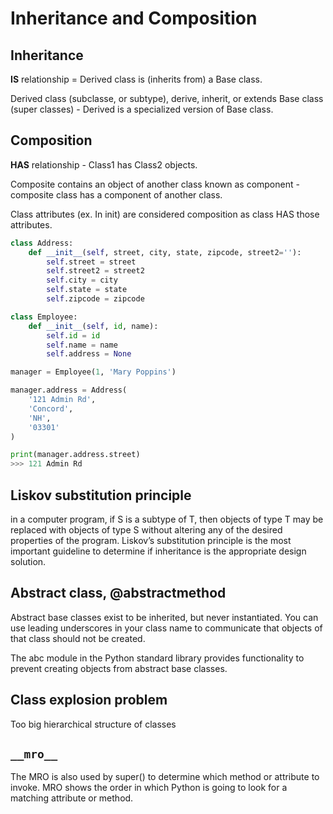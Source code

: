 # Inheritance and Composition

## Inheritance
**IS** relationship = Derived class is (inherits from) a Base class.

Derived  class (subclasse, or subtype), derive, inherit, or extends Base  class (super classes) - Derived is a specialized version of Base class.

  
## Composition
**HAS** relationship - Class1 has Class2 objects.

Composite contains an object of another class known as component - composite class has a component of another class.

Class attributes (ex. In init) are considered composition as class HAS those attributes.
```python
class Address:
    def __init__(self, street, city, state, zipcode, street2=''):
        self.street = street
        self.street2 = street2
        self.city = city
        self.state = state
        self.zipcode = zipcode

class Employee:
    def __init__(self, id, name):
        self.id = id
        self.name = name
        self.address = None

manager = Employee(1, 'Mary Poppins')

manager.address = Address(
    '121 Admin Rd',
    'Concord',
    'NH',
    '03301'
)

print(manager.address.street)
>>> 121 Admin Rd
```
  
## Liskov substitution principle
in a computer program, if S is a subtype of T, then objects of type T may be replaced with objects of type S without altering any of the desired properties of the program. Liskov’s substitution principle is the most important guideline to determine if inheritance is the appropriate design solution.

## Abstract class, @abstractmethod
Abstract base classes exist to be inherited, but never instantiated. You can use leading underscores in your class name to communicate that objects of that class should not be created.

The abc module in the Python standard library provides functionality to prevent creating objects from abstract base classes.

## Class explosion problem
Too big hierarchical structure of classes

## `__mro__`
The MRO is also used by super() to determine which method or attribute to invoke. MRO shows the order in which Python is going to look for a matching attribute or method.
<!--stackedit_data:
eyJoaXN0b3J5IjpbNzYzODMwNTM1XX0=
-->